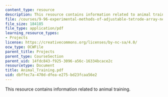 ```yaml
---
content_type: resource
description: This resource contains information related to animal training.
file: /courses/9-96-experimental-methods-of-adjustable-tetrode-array-neurophysiology-january-iap-2001/dbffec7a470ddfeae275bd23fcaa56e2_Animal_Training.pdf
file_size: 184185
file_type: application/pdf
learning_resource_types:
- Projects
license: https://creativecommons.org/licenses/by-nc-sa/4.0/
ocw_type: OCWFile
parent_title: Projects
parent_type: CourseSection
parent_uid: 14fdc843-f925-3096-a56c-16334bcace2c
resourcetype: Document
title: Animal_Training.pdf
uid: dbffec7a-470d-dfea-e275-bd23fcaa56e2
---
```

This resource contains information related to animal training.
